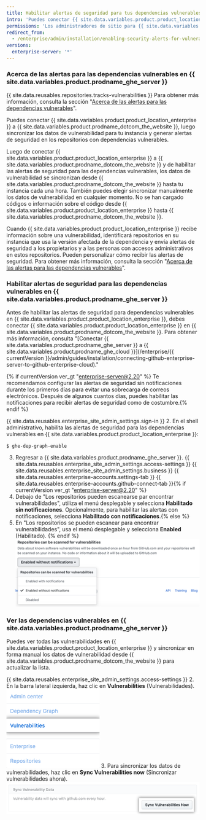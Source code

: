 ```yaml
---
title: Habilitar alertas de seguridad para tus dependencias vulnerables en el servidor de GitHub Enterprise
intro: 'Puedes conectar {{ site.data.variables.product.product_location_enterprise }} a {{ site.data.variables.product.prodname_ghe_cloud }} y habilitar alertas de seguridad para las dependencias vulnerables de los repositorios de tu instancia.'
permissions: 'Los administradores de sitio para {{ site.data.variables.product.prodname_ghe_server }} que también sean dueños de la cuenta organizacional o empresarial conectada de {{ site.data.variables.product.prodname_ghe_cloud }} pueden habilitar las alertas de seguridad para las dependencias vulnerables en {{ site.data.variables.product.prodname_ghe_server }}.'
redirect_from:
  - /enterprise/admin/installation/enabling-security-alerts-for-vulnerable-dependencies-on-github-enterprise-server
versions:
  enterprise-server: '*'
---
```


### Acerca de las alertas para las dependencias vulnerables en {{ site.data.variables.product.prodname_ghe_server }}

{{ site.data.reusables.repositories.tracks-vulnerabilities }} Para obtener más información, consulta la sección "[Acerca de las alertas para las dependencias vulnerables](/github/managing-security-vulnerabilities/about-alerts-for-vulnerable-dependencies)".

Puedes conectar {{ site.data.variables.product.product_location_enterprise }} a {{ site.data.variables.product.prodname_dotcom_the_website }}, luego sincronizar los datos de vulnerabilidad para tu instancia y generar alertas de seguridad en los repositorios con dependencias vulnerables.

Luego de conectar {{ site.data.variables.product.product_location_enterprise }} a {{ site.data.variables.product.prodname_dotcom_the_website }} y de habilitar las alertas de seguridad para las dependencias vulnerables, los datos de vulnerabilidad se sincronizan desde {{ site.data.variables.product.prodname_dotcom_the_website }} hasta tu instancia cada una hora. También puedes elegir sincronizar manualmente los datos de vulnerabilidad en cualquier momento. No se han cargado códigos o información sobre el código desde {{ site.data.variables.product.product_location_enterprise }} hasta {{ site.data.variables.product.prodname_dotcom_the_website }}.

Cuando {{ site.data.variables.product.product_location_enterprise }} recibe información sobre una vulnerabilidad, identificará repositorios en su instancia que usa la versión afectada de la dependencia y envía alertas de seguridad a los propietarios y a las personas con accesos administrativos en estos repositorios. Pueden personalizar cómo recibir las alertas de seguridad. Para obtener más información, consulta la sección "[Acerca de las alertas para las dependencias vulnerables](/github/managing-security-vulnerabilities/about-alerts-for-vulnerable-dependencies/#configuring-notifications-for-security-alerts)".

### Habilitar alertas de seguridad para las dependencias vulnerables en {{ site.data.variables.product.prodname_ghe_server }}

Antes de habilitar las alertas de seguridad para dependencias vulnerables en {{ site.data.variables.product.product_location_enterprise }}, debes conectar {{ site.data.variables.product.product_location_enterprise }} en {{ site.data.variables.product.prodname_dotcom_the_website }}. Para obtener más información, consulta "[Conectar {{ site.data.variables.product.prodname_ghe_server }} a {{ site.data.variables.product.prodname_ghe_cloud }}](/enterprise/{{ currentVersion }}/admin/guides/installation/connecting-github-enterprise-server-to-github-enterprise-cloud)."

{% if currentVersion ver_gt "enterprise-server@2.20" %} Te recomendamos configurar las alertas de seguridad sin notificaciones durante los primeros días para evitar una sobrecarga de correos electrónicos. Después de algunos cuantos días, puedes habilitar las notificaciones para recibir alertas de seguridad como de costumbre.{% endif %}

{{ site.data.reusables.enterprise_site_admin_settings.sign-in }}
2. En el shell administrativo, habilita las alertas de seguridad para las dependencias vulnerables en {{ site.data.variables.product.product_location_enterprise }}:
 ``` shell
$ ghe-dep-graph-enable
```
3. Regresar a {{ site.data.variables.product.prodname_ghe_server }}.
{{ site.data.reusables.enterprise_site_admin_settings.access-settings }}
{{ site.data.reusables.enterprise_site_admin_settings.business }}
{{ site.data.reusables.enterprise-accounts.settings-tab }}
{{ site.data.reusables.enterprise-accounts.github-connect-tab }}{% if currentVersion ver_gt "enterprise-server@2.20" %}
5. Debajo de "Los repositorios pueden escanearse par encontrar vulnerabilidades", utiliza el menú desplegable y selecciona **Habilitado sin notificaciones**. Opcionalmente, para habilitar las alertas con notificaciones, selecciona **Habilitado con notificaciones**.{% else %}
5. En "Los repositorios se pueden escanear para encontrar vulnerabilidades", usa el menú desplegable y selecciona **Enabled** (Habilitado).
{% endif %}
   ![Menú desplegable para habilitar el escaneo de repositorios para buscar vulnerabilidades](/assets/images/enterprise/site-admin-settings/enable-vulnerability-scanning-in-repositories.png)

### Ver las dependencias vulnerables en {{ site.data.variables.product.prodname_ghe_server }}

Puedes ver todas las vulnerabilidades en {{ site.data.variables.product.product_location_enterprise }} y sincronizar en forma manual los datos de vulnerabilidad desde {{ site.data.variables.product.prodname_dotcom_the_website }} para actualizar la lista.

{{ site.data.reusables.enterprise_site_admin_settings.access-settings }}
2. En la barra lateral izquierda, haz clic en **Vulnerabilities** (Vulnerabilidades). ![Pestaña de vulnerabilidades de la barra lateral del administrador del sitio](/assets/images/enterprise/business-accounts/vulnerabilities-tab.png)
3. Para sincronizar los datos de vulnerabilidades, haz clic en **Sync Vulnerabilities now** (Sincronizar vulnerabilidades ahora). ![Botón de Sincronizar vulnerabilidades ahora](/assets/images/enterprise/site-admin-settings/sync-vulnerabilities-button.png)
